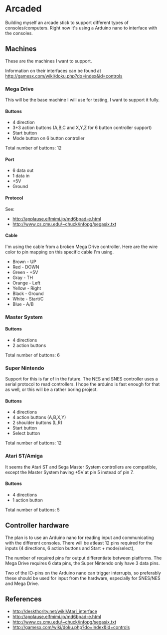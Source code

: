 # Arcaded
Building myself an arcade stick to support different types of consoles/computers. Right now it's using a Arduino nano to interface with the consoles.

## Machines
These are the machines I want to support.

Information on their interfaces can be found at http://gamesx.com/wiki/doku.php?do=index&id=controls


### Mega Drive
This will be the base machine I will use for testing, I want to support it fully.

#### Buttons

 * 4 direction
 * 3+3 action buttons (A,B,C and X,Y,Z for 6 button controller support)
 * Start button
 * Mode button on 6 button controller

Total number of buttons: 12

#### Port

 * 6 data out
 * 1 data in
 * +5V
 * Ground

#### Protocol
See:
 * http://applause.elfmimi.jp/md6bpad-e.html
 * http://www.cs.cmu.edu/~chuck/infopg/segasix.txt

#### Cable
I'm using the cable from a broken Mega Drive controller. Here are the wire color to pin mapping on this specific cable I'm using.

 * Brown  - UP
 * Red    - DOWN
 * Green  - +5V
 * Gray   - TH
 * Orange - Left
 * Yellow - Right
 * Black  - Ground
 * White  - Start/C
 * Blue   - A/B

### Master System

#### Buttons
 * 4 directions
 * 2 action buttons

Total number of buttons: 6



### Super Nintendo
Support for this is far of in the future.
The NES and SNES controller uses a serial protocol to read controllers. I hope the arduino is fast enough for that as well, or this will be a rather boring project.
#### Buttons
 * 4 directions
 * 4 action buttons (A,B,X,Y)
 * 2 shoulder buttons (L,R)
 * Start button
 * Select button
 
Total number of buttons: 12



### Atari ST/Amiga

It seems the Atari ST and Sega Master System controllers are compatible, except the Master System having +5V at pin 5 instead of pin 7.

#### Buttons
 * 4 directions
 * 1 action button

Total number of buttons: 5



## Controller hardware

The plan is to use an Arduino nano for reading input and communicating with the different consoles. There will be atleast 12 pins required for the inputs (4 directions, 6 action buttons and Start + mode/select), 


The number of required pins for output differentiate between platforms. The Mega Drive requires 6 data pins, the Super Nintendo only have 3 data pins. 

Two of the IO-pins on the Arduino nano can trigger interrupts, so preferably these should be used for input from the hardware, especially for SNES/NES and Mega Drive.

## References
 * http://deskthority.net/wiki/Atari_interface
 * http://applause.elfmimi.jp/md6bpad-e.html
 * http://www.cs.cmu.edu/~chuck/infopg/segasix.txt
 * http://gamesx.com/wiki/doku.php?do=index&id=controls


